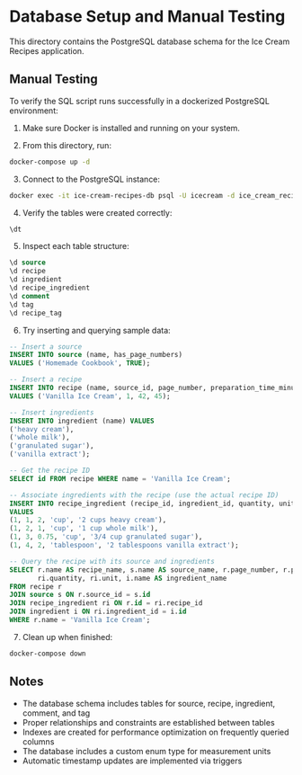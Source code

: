 # Database Setup and Manual Testing

This directory contains the PostgreSQL database schema for the Ice Cream Recipes application.

## Manual Testing

To verify the SQL script runs successfully in a dockerized PostgreSQL environment:

1. Make sure Docker is installed and running on your system.

2. From this directory, run:

```bash
docker-compose up -d
```

3. Connect to the PostgreSQL instance:

```bash
docker exec -it ice-cream-recipes-db psql -U icecream -d ice_cream_recipes
```

4. Verify the tables were created correctly:

```sql
\dt
```

5. Inspect each table structure:

```sql
\d source
\d recipe
\d ingredient
\d recipe_ingredient
\d comment
\d tag
\d recipe_tag
```

6. Try inserting and querying sample data:

```sql
-- Insert a source
INSERT INTO source (name, has_page_numbers)
VALUES ('Homemade Cookbook', TRUE);

-- Insert a recipe
INSERT INTO recipe (name, source_id, page_number, preparation_time_minutes)
VALUES ('Vanilla Ice Cream', 1, 42, 45);

-- Insert ingredients
INSERT INTO ingredient (name) VALUES
('heavy cream'),
('whole milk'),
('granulated sugar'),
('vanilla extract');

-- Get the recipe ID
SELECT id FROM recipe WHERE name = 'Vanilla Ice Cream';

-- Associate ingredients with the recipe (use the actual recipe ID)
INSERT INTO recipe_ingredient (recipe_id, ingredient_id, quantity, unit, display_text)
VALUES
(1, 1, 2, 'cup', '2 cups heavy cream'),
(1, 2, 1, 'cup', '1 cup whole milk'),
(1, 3, 0.75, 'cup', '3/4 cup granulated sugar'),
(1, 4, 2, 'tablespoon', '2 tablespoons vanilla extract');

-- Query the recipe with its source and ingredients
SELECT r.name AS recipe_name, s.name AS source_name, r.page_number, r.preparation_time_minutes,
       ri.quantity, ri.unit, i.name AS ingredient_name
FROM recipe r
JOIN source s ON r.source_id = s.id
JOIN recipe_ingredient ri ON r.id = ri.recipe_id
JOIN ingredient i ON ri.ingredient_id = i.id
WHERE r.name = 'Vanilla Ice Cream';
```

7. Clean up when finished:

```bash
docker-compose down
```

## Notes

- The database schema includes tables for source, recipe, ingredient, comment, and tag
- Proper relationships and constraints are established between tables
- Indexes are created for performance optimization on frequently queried columns
- The database includes a custom enum type for measurement units
- Automatic timestamp updates are implemented via triggers
